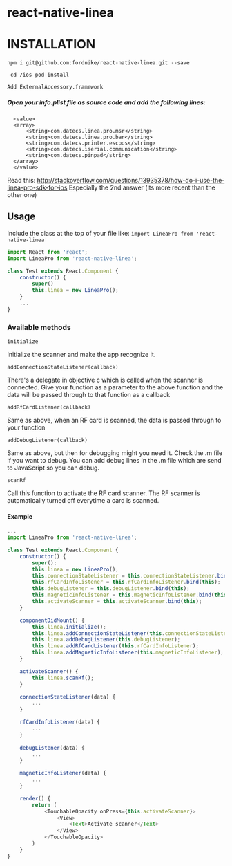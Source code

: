 # react-native-linea

# INSTALLATION
```npm i git@github.com:fordnike/react-native-linea.git --save```

``` cd /ios pod install```

```Add ExternalAccessory.framework```

##### Open your info.plist file as source code and add the following lines: 
  ```<key>Supported external accessory protocols</key>
    <value>
    <array>
        <string>com.datecs.linea.pro.msr</string>
        <string>com.datecs.linea.pro.bar</string>
        <string>com.datecs.printer.escpos</string>
        <string>com.datecs.iserial.communication</string>
        <string>com.datecs.pinpad</string>
    </array>
    </value>
```
Read this:
http://stackoverflow.com/questions/13935378/how-do-i-use-the-linea-pro-sdk-for-ios
Especially the 2nd answer (its more recent than the other one)

## Usage
Include the class at the top of your file like:
```import LineaPro from 'react-native-linea'```

```javascript
import React from 'react';
import LineaPro from 'react-native-linea';

class Test extends React.Component {
    constructor() {
        super()
        this.linea = new LineaPro();
    }
    ...
}
```

### Available methods

```
initialize
```
Initialize the scanner and make the app recognize it.

```
addConnectionStateListener(callback)
```
There's a delegate in objective c which is called when the scanner is connected. Give your function as a parameter to the above function and the data will be passed through to that function as a callback

```
addRfCardListener(callback)
```
Same as above, when an RF card is scanned, the data is passed through to your function

```
addDebugListener(callback)
```
Same as above, but then for debugging might you need it. Check the .m file if you want to debug.
You can add debug lines in the .m file which are send to JavaScript so you can debug.

```
scanRf
```
Call this function to activate the RF card scanner. The RF scanner is automatically turned off everytime a card is scanned.

#### Example
```javascript
...
import LineaPro from 'react-native-linea';

class Test extends React.Component {
    constructor() {
        super();
        this.linea = new LineaPro();
        this.connectionStateListener = this.connectionStateListener.bind(this);
        this.rfCardInfoListener = this.rfCardInfoListener.bind(this);
        this.debugListener = this.debugListener.bind(this);
        this.magneticInfoListener = this.magneticInfoListener.bind(this);
        this.activateScanner = this.activateScanner.bind(this);
    }

    componentDidMount() {
        this.linea.initialize();
        this.linea.addConnectionStateListener(this.connectionStateListener);
        this.linea.addDebugListener(this.debugListener);
        this.linea.addRfCardListener(this.rfCardInfoListener);
        this.linea.addMagneticInfoListener(this.magneticInfoListener);
    }

    activateScanner() {
        this.linea.scanRf();
    }

    connectionStateListener(data) {
        ...
    }

    rfCardInfoListener(data) {
        ...     
    }
    
    debugListener(data) {
        ...
    }

    magneticInfoListener(data) {
        ...
    }

    render() {
        return (
            <TouchableOpacity onPress={this.activateScanner}>
                <View>
                    <Text>Activate scanner</Text>
                </View>
            </TouchableOpacity>
        )
    }
}
```
